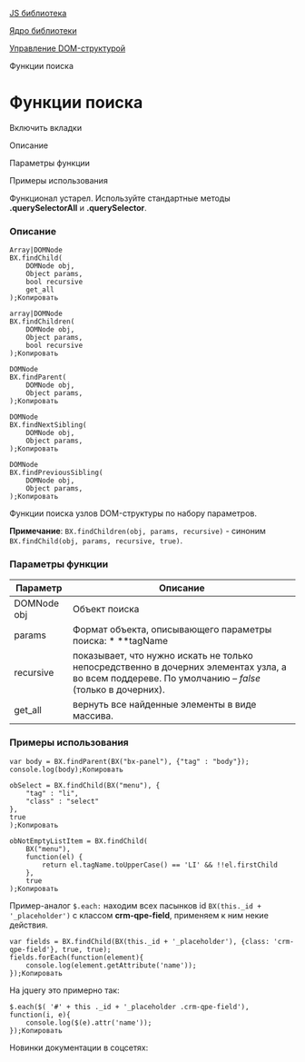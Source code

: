 [JS библиотека](/api_help/js_lib/index.php)

[Ядро библиотеки](/api_help/js_lib/kernel/index.php)

[Управление DOM-структурой](/api_help/js_lib/kernel/dom_control/index.php)

Функции поиска

Функции поиска
==============

Включить вкладки

Описание

Параметры функции

Примеры использования

Функционал устарел. Используйте стандартные методы **.querySelectorAll** и **.querySelector**.

### Описание

```
Array|DOMNode 
BX.findChild(
	DOMNode obj,
	Object params, 
	bool recursive
	get_all
);Копировать
```

```
array|DOMNode 
BX.findChildren(
	DOMNode obj,
	Object params, 
	bool recursive
);Копировать
```

```
DOMNode 
BX.findParent(
	DOMNode obj,
	Object params, 
);Копировать
```

```
DOMNode 
BX.findNextSibling(
	DOMNode obj,
	Object params, 
);Копировать
```

```
DOMNode 
BX.findPreviousSibling(
	DOMNode obj,
	Object params, 
);Копировать
```

Функции поиска узлов DOM-структуры по набору параметров.

**Примечание**: `BX.findChildren(obj, params, recursive)` - синоним `BX.findChild(obj, params, recursive, true)`.

### Параметры функции

| Параметр | Описание |
| --- | --- |
| DOMNode obj | Объект поиска |
| params | Формат объекта, описывающего параметры поиска:  * **tagName|tag**: имя тэга требуемого узла, * **className|class**: CSS-класс, который должен содержать требуемый узел, * **attribute**: {attribute: value, attribute: value} | attribute | [attribute, attribute....], - либо объект со списком и конкретными значениями атрибутов, либо атрибут или массив атрибутов, которые должны присутствовать в требуемом узле * **property**: {prop: value, prop: value} | prop | [prop, prop] - либо объект со свойств и конкретными значениями свойств, либо свойство или массив свойств, которые должны присутствовать в требуемом узле   **Примечание:** Вместо набора параметров можно указать фильтрующую функцию, которая будет вызываться для каждого проверяемого узла DOM-структуры. Функция должна вернуть true или false. |
| recursive | показывает, что нужно искать не только непосредственно в дочерних элементах узла, а во всем поддереве. По умолчанию – *false* (только в дочерних). |
| get\_all | вернуть все найденные элементы в виде массива. |

### Примеры использования

```
var body = BX.findParent(BX("bx-panel"), {"tag" : "body"});
console.log(body);Копировать
```

```
obSelect = BX.findChild(BX("menu"), {
	"tag" : "li",
	"class" : "select"
}, 
true
);Копировать
```

```
obNotEmptyListItem = BX.findChild(
	BX("menu"), 
	function(el) {
		return el.tagName.toUpperCase() == 'LI' && !!el.firstChild
	}, 
	true
);Копировать
```

Пример-аналог `$.each:` находим всех пасынков id `BX(this._id + '_placeholder')` с классом **crm-qpe-field**, применяем к ним некие действия.

```
var fields = BX.findChild(BX(this._id + '_placeholder'), {class: 'crm-qpe-field'}, true, true);
fields.forEach(function(element){
	console.log(element.getAttribute('name'));
});Копировать
```

На jquery это примерно так:

```
$.each($( '#' + this ._id + '_placeholder .crm-qpe-field'), function(i, e){
	console.log($(e).attr('name'));
});Копировать
```

Новинки документации в соцсетях: